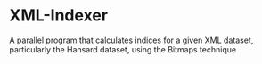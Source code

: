 # XML-Indexer
A parallel program that calculates indices for a given XML dataset, particularly the Hansard dataset, using the Bitmaps technique
